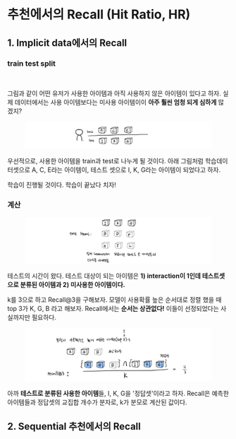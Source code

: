 # 추천에서의 Recall (Hit Ratio, HR)

## 1. Implicit data에서의 Recall

### train test split

<figure><img src="https://wikidocs.net/images/page/180451/%E1%84%89%E1%85%A1%E1%84%8B%E1%85%AD%E1%86%BC%E1%84%86%E1%85%B5%E1%84%89%E1%85%A1%E1%84%8B%E1%85%AD%E1%86%BC.png" alt=""><figcaption></figcaption></figure>

그림과 같이 어떤 유저가 사용한 아이템과 아직 사용하지 않은 아이템이 있다고 하자. 실제 데이터에서는 사용 아이템보다는 미사용 아이템이이 **아주 훨씬 엄청 되게 심하게** 많겠지?

<figure><img src="../../.gitbook/assets/image (1) (1) (3).png" alt=""><figcaption></figcaption></figure>

우선적으로, 사용한 아이템을 train과 test로 나누게 될 것이다. 아래 그림처럼 학습데이터셋으로 A, C, E라는 아이템이, 테스트 셋으로 I, K, G라는 아이템이 되었다고 하자.

학습이 진행될 것이다. 학습이 끝났다 치자!

### 계산

<figure><img src="../../.gitbook/assets/image (3) (2) (1).png" alt=""><figcaption></figcaption></figure>

테스트의 시간이 왔다. 테스트 대상이 되는 아이템은 **1) interaction이 1인데 테스트셋으로 분류된 아이템과 2) 미사용한 아이템이다.**

k를 3으로 하고 Recall@3을 구해보자. 모델이 사용확률 높은 순서대로 정렬 했을 때 top 3가 K, G, B 라고 해보자. Recall에서는 **순서는 상관없다!** 이들이 선정되었다는 사실까지만 필요하다.

<figure><img src="../../.gitbook/assets/image (7) (2).png" alt=""><figcaption></figcaption></figure>

아까 **테스트로 분류된 사용한 아이템**들, I, K, G을 '정답셋'이라고 하자. Recall은 예측한 아이템들과 정답셋의 교집합 개수가 분자로, k가 분모로 계산된 값이다.

## 2. Sequential 추천에서의 Recall



